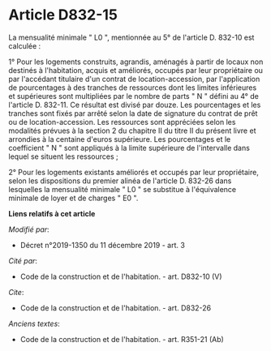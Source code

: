 # Article D832-15

La mensualité minimale " L0 ", mentionnée au 5° de l'article D. 832-10 est calculée :

1° Pour les logements construits, agrandis, aménagés à partir de locaux non destinés à l'habitation, acquis et améliorés,
occupés par leur propriétaire ou par l'accédant titulaire d'un contrat de location-accession, par l'application de
pourcentages à des tranches de ressources dont les limites inférieures et supérieures sont multipliées par le nombre de parts
" N " défini au 4° de l'article D. 832-11. Ce résultat est divisé par douze. Les pourcentages et les tranches sont fixés par
arrêté selon la date de signature du contrat de prêt ou de location-accession. Les ressources sont appréciées selon les
modalités prévues à la section 2 du chapitre II du titre II du présent livre et arrondies à la centaine d'euros supérieure.
Les pourcentages et le coefficient " N " sont appliqués à la limite supérieure de l'intervalle dans lequel se situent les
ressources ;

2° Pour les logements existants améliorés et occupés par leur propriétaire, selon les dispositions du premier alinéa de
l'article D. 832-26 dans lesquelles la mensualité minimale " L0 " se substitue à l'équivalence minimale de loyer et de
charges " E0 ".

**Liens relatifs à cet article**

_Modifié par_:

  - Décret n°2019-1350 du 11 décembre 2019 - art. 3

_Cité par_:

  - Code de la construction et de l'habitation. - art. D832-10 (V)

_Cite_:

  - Code de la construction et de l'habitation. - art. D832-26

_Anciens textes_:

  - Code de la construction et de l'habitation. - art. R351-21 (Ab)
